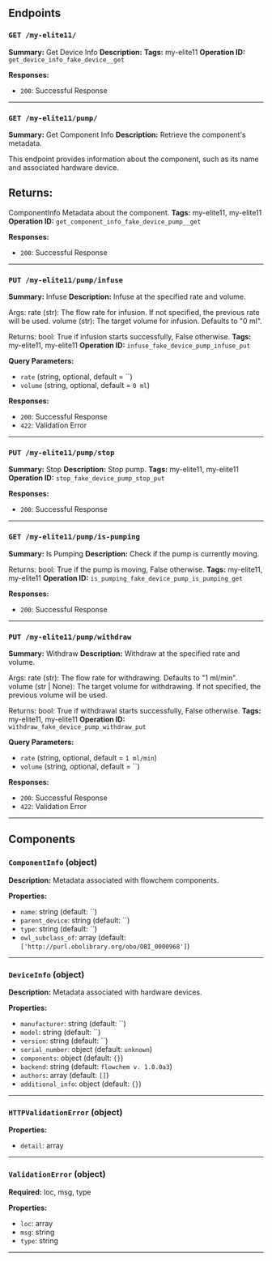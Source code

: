 ## Endpoints

### `GET /my-elite11/`

**Summary:** Get Device Info
**Description:** 
**Tags:** my-elite11
**Operation ID:** `get_device_info_fake_device__get`

**Responses:**
- `200`: Successful Response

---

### `GET /my-elite11/pump/`

**Summary:** Get Component Info
**Description:** Retrieve the component's metadata.

This endpoint provides information about the component, such as its name and associated hardware device.

Returns:
--------
ComponentInfo
    Metadata about the component.
**Tags:** my-elite11, my-elite11
**Operation ID:** `get_component_info_fake_device_pump__get`

**Responses:**
- `200`: Successful Response

---

### `PUT /my-elite11/pump/infuse`

**Summary:** Infuse
**Description:** Infuse at the specified rate and volume.

Args:
    rate (str): The flow rate for infusion. If not specified, the previous rate will be used.
    volume (str): The target volume for infusion. Defaults to "0 ml".

Returns:
    bool: True if infusion starts successfully, False otherwise.
**Tags:** my-elite11, my-elite11
**Operation ID:** `infuse_fake_device_pump_infuse_put`

**Query Parameters:**
- `rate` (string, optional, default = ``)
- `volume` (string, optional, default = `0 ml`)

**Responses:**
- `200`: Successful Response
- `422`: Validation Error

---

### `PUT /my-elite11/pump/stop`

**Summary:** Stop
**Description:** Stop pump.
**Tags:** my-elite11, my-elite11
**Operation ID:** `stop_fake_device_pump_stop_put`

**Responses:**
- `200`: Successful Response

---

### `GET /my-elite11/pump/is-pumping`

**Summary:** Is Pumping
**Description:** Check if the pump is currently moving.

Returns:
    bool: True if the pump is moving, False otherwise.
**Tags:** my-elite11, my-elite11
**Operation ID:** `is_pumping_fake_device_pump_is_pumping_get`

**Responses:**
- `200`: Successful Response

---

### `PUT /my-elite11/pump/withdraw`

**Summary:** Withdraw
**Description:** Withdraw at the specified rate and volume.

Args:
    rate (str): The flow rate for withdrawing. Defaults to "1 ml/min".
    volume (str | None): The target volume for withdrawing. If not specified, the previous volume will be used.

Returns:
    bool: True if withdrawal starts successfully, False otherwise.
**Tags:** my-elite11, my-elite11
**Operation ID:** `withdraw_fake_device_pump_withdraw_put`

**Query Parameters:**
- `rate` (string, optional, default = `1 ml/min`)
- `volume` (string, optional, default = ``)

**Responses:**
- `200`: Successful Response
- `422`: Validation Error

---

## Components

### `ComponentInfo` (object)

**Description:** Metadata associated with flowchem components.

**Properties:**
- `name`: string (default: ``)
- `parent_device`: string (default: ``)
- `type`: string (default: ``)
- `owl_subclass_of`: array (default: `['http://purl.obolibrary.org/obo/OBI_0000968']`)

---

### `DeviceInfo` (object)

**Description:** Metadata associated with hardware devices.

**Properties:**
- `manufacturer`: string (default: ``)
- `model`: string (default: ``)
- `version`: string (default: ``)
- `serial_number`: object (default: `unknown`)
- `components`: object (default: `{}`)
- `backend`: string (default: `flowchem v. 1.0.0a3`)
- `authors`: array (default: `[]`)
- `additional_info`: object (default: `{}`)

---

### `HTTPValidationError` (object)


**Properties:**
- `detail`: array

---

### `ValidationError` (object)

**Required:** loc, msg, type

**Properties:**
- `loc`: array
- `msg`: string
- `type`: string

---
